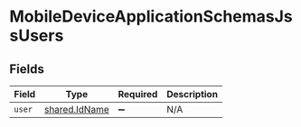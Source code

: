# MobileDeviceApplicationSchemasJssUsers


## Fields

| Field                                          | Type                                           | Required                                       | Description                                    |
| ---------------------------------------------- | ---------------------------------------------- | ---------------------------------------------- | ---------------------------------------------- |
| `user`                                         | [shared.IdName](../../models/shared/idname.md) | :heavy_minus_sign:                             | N/A                                            |